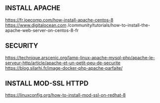## INSTALL APACHE
https://fr.joecomp.com/how-install-apache-centos-8
https://www.digitalocean.com    /community/tutorials/how-to-install-the-apache-web-server-on-centos-8-fr

## SECURITY
https://technique.arscenic.org/lamp-linux-apache-mysql-php/apache-le-serveur-http/article/apache-et-un-petit-peu-de-securite
https://blog.silarhi.fr/image-docker-php-apache-parfaite/

## INSTALL MOD-SSL HTTPD
https://linuxconfig.org/how-to-install-mod-ssl-on-redhat-8
